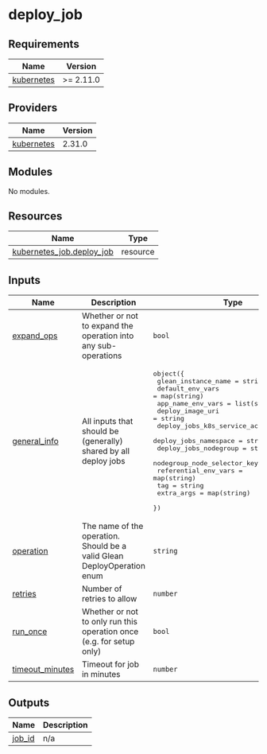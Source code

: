 # deploy_job

<!-- BEGINNING OF PRE-COMMIT-TERRAFORM DOCS HOOK -->
## Requirements

| Name | Version |
|------|---------|
| <a name="requirement_kubernetes"></a> [kubernetes](#requirement\_kubernetes) | >= 2.11.0 |

## Providers

| Name | Version |
|------|---------|
| <a name="provider_kubernetes"></a> [kubernetes](#provider\_kubernetes) | 2.31.0 |

## Modules

No modules.

## Resources

| Name | Type |
|------|------|
| [kubernetes_job.deploy_job](https://registry.terraform.io/providers/hashicorp/kubernetes/latest/docs/resources/job) | resource |

## Inputs

| Name | Description | Type | Default | Required |
|------|-------------|------|---------|:--------:|
| <a name="input_expand_ops"></a> [expand\_ops](#input\_expand\_ops) | Whether or not to expand the operation into any sub-operations | `bool` | `false` | no |
| <a name="input_general_info"></a> [general\_info](#input\_general\_info) | All inputs that should be (generally) shared by all deploy jobs | <pre>object({<br>    glean_instance_name             = string<br>    default_env_vars                = map(string)<br>    app_name_env_vars               = list(string)<br>    deploy_image_uri                = string<br>    deploy_jobs_k8s_service_account = string<br>    deploy_jobs_namespace           = string<br>    deploy_jobs_nodegroup           = string<br>    nodegroup_node_selector_key     = string<br>    referential_env_vars            = map(string)<br>    tag                             = string<br>    extra_args                      = map(string)<br>  })</pre> | n/a | yes |
| <a name="input_operation"></a> [operation](#input\_operation) | The name of the operation. Should be a valid Glean DeployOperation enum | `string` | n/a | yes |
| <a name="input_retries"></a> [retries](#input\_retries) | Number of retries to allow | `number` | `2` | no |
| <a name="input_run_once"></a> [run\_once](#input\_run\_once) | Whether or not to only run this operation once (e.g. for setup only) | `bool` | `false` | no |
| <a name="input_timeout_minutes"></a> [timeout\_minutes](#input\_timeout\_minutes) | Timeout for job in minutes | `number` | `20` | no |

## Outputs

| Name | Description |
|------|-------------|
| <a name="output_job_id"></a> [job\_id](#output\_job\_id) | n/a |
<!-- END OF PRE-COMMIT-TERRAFORM DOCS HOOK -->
